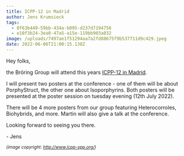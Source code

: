 ```yaml
---
title: ICPP-12 in Madrid
author: Jens Krumsieck
tags:
  - 0f63b449-59bb-434a-b095-d237d7194756
  - e10f3b24-3ea0-47a5-a15e-119bb903a032
image: /uploads/7497ae1f51294aa7a2fd88675f9b537711d9c429.jpeg
date: 2022-06-06T21:00:15.138Z
---
```

Hey folks,

the Bröring Group will attend this years [ICPP-12 in Madrid](http://www.icpp-spp.org/). 

I will present two posters at the conference - one of them will be about PorphyStruct, the other one about Isoporphyrins. Both posters will be presented at the poster session on tuesday evening (12th July 2022). 

There will be 4 more posters from our group featuring Heterocorroles, Biohybrids, and more. Martin will also give a talk at the conference.

Looking forward to seeing you there.

\- Jens

*<small>(image copyright: <http://www.icpp-spp.org/>)</small>*